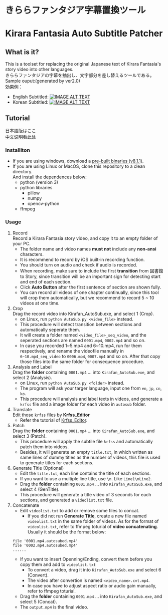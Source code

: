# きららファンタジア字幕置換ツール
# Kirara Fantasia Auto Subtitle Patcher

## What is it?
This is a toolset for replacing the original Japanese text of Kirara Fantasia's story video into other languages.  
きららファンタジアの字幕を抽出し、文字部分を差し替えるツールである。  
Sample ouput:(generated by ver2.0)  
効果例：
- English Subtitled:
  [![IMAGE ALT TEXT](http://img.youtube.com/vi/Z8BytfESak0/0.jpg)](https://www.youtube.com/embed/Z8BytfESak0 "CameraMaster")
- Korean Subtitled:
  [![IMAGE ALT TEXT](http://img.youtube.com/vi/_6IlXAgpsEs/0.jpg)](https://www.youtube.com/embed/_6IlXAgpsEs "CameraMaster")

## Tutorial
日本語版はここ  
[中文说明看此处](https://github.com/kirafanautodec/Kirafan_AutoSub/blob/master/README_CN.md)

### Installiton
- If you are using windows, download a [pre-built binaries (v8.1.1)](https://drive.google.com/file/d/1XyLcQZ8_95fTh6oWK-5cxKNMgeG-9ifB).  
- If you are using Linux or MacOS, clone this repository to a clean directory.  
And install the dependences below:  
    - python (version 3)
    - python libraries
        - pillow
        - numpy
        - opencv-python
    - ffmpeg  

### Usage
1. Record  
Record a Kirara Fantasia story video, and copy it to an empty folder of your PC.
    - The folder name and video names **must not** include any **non-ansi** characters.
    - It is recommend to record by iOS built-in recording function.
    - You should turn on audio and check if audio is recorded.
    - When recording, make sure to include the first **transition** from 図書館 to Story, since transition will be an important sign for detecting start and end of each section.
    - Click **Auto Button** after the first sentence of section are shown fully.
    - You can record all videos of one chapter continually, since this tool will crop them automatically, but we recommend to record 5 ~ 10 videos at one time.
1. Crop  
Drag the record video into Kirafan_AutoSub.exe, and select 1 (Crop).
    - on Linux, run `python AutoSub.py <video_file>` instead.
    - This procedure will detect transition between sections and automatically seperate them.
    - It will create a folder named `<video_file>_seq_video`, and the seperated sections are named `0001.mp4`, `0002.mp4` and so on.
    - In case you recorded 1~5.mp4 and 6~10.mp4, run for them respectively, and rename the videofile manually in `6~10.mp4_seq_video` to `0006.mp4`, `0007.mp4` and so on. After that copy those files into the same folder for consequence procedure.
1. Analysis and Label  
Drag the **folder** containing `0001.mp4` ... into `Kirafan_AutoSub.exe`, and select 2 (Analysis).
    - on Linux, run `python AutoSub.py <folder>` instead.
    - The program will ask your targer language, input one from `en`, `jp`, `cn`, `ko`.
    - This procedure will analysis and label texts in videos, and generate a `krfss` file and a image folder for each video in `autosub` folder.
1. Translate  
Edit those `krfss` files by **Krfss_Editor**
    - Refer the tutorial of [Krfss_Editor](https://github.com/kirafanautodec/Krfss_Editor).
1. Patch  
Drag the **folder** containing `0001.mp4` ... into `Kirafan_AutoSub.exe`, and select 3 (Patch).
    - This procedure will apply the subtile file `krfss` and automatically patch them into videos.
    - Besides, it will generate an empty `title.txt`, in which written as same lines of dummy titles as the number of videos, this file is used to generate titles for each sections.
1. Generate Title (Optional)  
    - Edit the `title.txt`, each line contains the title of each sections.
    - If you want to use a multiple line title, use `\n`. Like `Line1\nLine2`.
    - Drag the **folder** containing `0001.mp4` ... into `Kirafan_AutoSub.exe`, and select 4 (GenTitle).
    - This procedure will generate a title video of 3 seconds for each sections, and generated a `videolist.txt` file.
1. Concatenate  
    - Edit `videolist.txt` to add or remove some files to concat.
      - If you did not run **Generate Title**, create a new file named `videolist.txt` in the same folder of videos. As for the format of `videolist.txt`, refer to ffmpeg toturial of **video concatenating**. Usually it should be the format below:
    ```
    file '0001.mp4.autosubed.mp4'
    file '0002.mp4.autosubed.mp4'
    ......
    ```
    - If you want to insert Openning/Ending, convert them before you copy them and add to `videolist.txt`
      - To convert a video, drag it into `Kirafan_AutoSub.exe` and select 6 (Convert).
      - The video after convertion is named `<video_name>.cvt.mp4`.
      - In case you have to adjust aspect ratio or audio gain manually, refer to ffmpeg toturial.
    - Drag the **folder** containing `0001.mp4` ... into `Kirafan_AutoSub.exe`, and select 5 (Concat).
    - The `output.mp4` is the final video.

